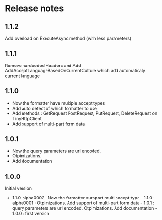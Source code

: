 # Release notes
## 1.1.2
Add overload on ExecuteAsync method (with less parameters)

## 1.1.1
Remove hardcoded Headers and Add AddAcceptLanguageBasedOnCurrentCulture which add automaticaly current language

## 1.1.0
* Now the formatter have multiple accept types
* Add auto detect of which formatter to use
* Add methods : GetRequest PostRequest, PutRequest, DeleteRequest on TinyHttpClient
* Add support of multi-part form data

## 1.0.1
* Now the query parameters are url encoded. 
* Otpimizations. 
* Add documentation

## 1.0.0
Initial version
- 1.1.0-alpha0002 : Now the formatter surpport multi accept type
      - 1.1.0-alpha0001 : Otpimizations. Add support of multi-part form data
      - 1.0.1 : query parameters are url encoded. Otpimizations. Add documentation
      - 1.0.0 : first version
